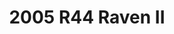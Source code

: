 ---
layout: aircraft
title: 2005 R44 Raven II
status: available # available, order, special

make: Robinson
model: R44 Clipper II
year: 2005
condition: Preowned 
hours: 1650
price: $399,000 # don’t forget $ and commas, use ‘Call’ if no price listed
seats: 4

interior: Tan leather interior
exterior: Astro paint scheme

features: | 
  Airframe overhaul April 2018 1650 TTSN, Engine overhaul April 2016 260 hours since overhaul Beautiful Astro paint scheme, Tan leather interior,Garmin 420,bubble windows, air conditioned, 5 4 point harness, cabin cover, ground wheels. No damage history. Located Sarasota Florida
  
exterior-images: # tailnum-ext-#.jpg (must be 16x9 ratio)
  - n442bn-ext-1.jpg
  - n442bn-ext-2.jpg
  - n442bn-ext-3.jpg

interior-images: # tailnum-int-#.jpg (must be 16x9 ratio)

youtube-id: # the part after v= in the URL, can be left blank

logs:
---